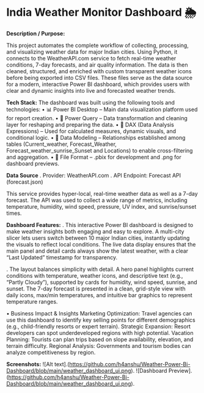 # India Weather Monitor Dashboard 🌦️

**Description / Purpose:**

This project automates the complete workflow of collecting, processing, and visualizing weather data for major Indian cities. Using Python, it connects to the WeatherAPI.com service to fetch real-time weather conditions, 7-day forecasts, and air quality information. The data is then cleaned, structured, and enriched with custom transparent weather icons before being exported into CSV files. These files serve as the data source for a modern, interactive Power BI dashboard, which provides users with clear and dynamic insights into live and forecasted weather trends.

**Tech Stack:**
The dashboard was built using the following tools and technologies:
• 📊 Power BI Desktop – Main data visualization platform used for report creation.
• 📂 Power Query – Data transformation and cleaning layer for reshaping and preparing the data.
• 🧠 DAX (Data Analysis Expressions) – Used for calculated measures, dynamic visuals, and conditional logic.
• 📝 Data Modeling – Relationships established among tables (Current_weather, Forecast_Weather, Forecast_weather_sunrise_Sunset and Locations) to enable     cross-filtering and aggregation.
• 📁 File Format – .pbix for development and .png for dashboard previews.

**Data Source**
. Provider: WeatherAPI.com
. API Endpoint: Forecast API (forecast.json)

This service provides hyper-local, real-time weather data as well as a 7-day forecast. The API was used to collect a wide range of metrics, including temperature, humidity, wind speed, pressure, UV index, and sunrise/sunset times.

**Dashboard Features:**
. This interactive Power BI dashboard is designed to make weather insights both engaging and easy to explore. A multi-city slicer lets users switch between 10 major Indian cities, instantly updating the visuals to reflect local conditions. The live data display ensures that the main panel and detail cards always show the latest weather, with a clear “Last Updated” timestamp for transparency.

. The layout balances simplicity with detail. A hero panel highlights current conditions with temperature, weather icons, and descriptive text (e.g., “Partly Cloudy”), supported by cards for humidity, wind speed, sunrise, and sunset. The 7-day forecast is presented in a clean, grid-style view with daily icons, max/min temperatures, and intuitive bar graphics to represent temperature ranges.

• Business Impact & Insights Marketing Optimization: Travel agencies can use this dashboard to identify key selling points for different demographics (e.g., child-friendly resorts or expert terrain). Strategic Expansion: Resort developers can spot underdeveloped regions with high potential. Vacation Planning: Tourists can plan trips based on slope availability, elevation, and terrain difficulty. Regional Analysis: Governments and tourism bodies can analyze competitiveness by region.

**Screenshots:**
![Alt text].(https://github.com/h4anshu/Weather-Power-Bi-Dashboard/blob/main/weather_dashboard_ui.png).
![Dashboard Preview].(https://github.com/h4anshu/Weather-Power-Bi-Dashboard/blob/main/weather_dashboard_ui.png).
